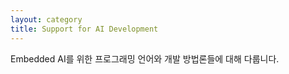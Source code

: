 ```yaml
---
layout: category
title: Support for AI Development
---
```


Embedded AI를 위한 프로그래밍 언어와 개발 방법론들에 대해 다룹니다.
